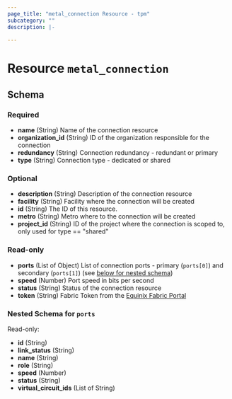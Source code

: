 ```yaml
---
page_title: "metal_connection Resource - tpm"
subcategory: ""
description: |-
  
---
```


# Resource `metal_connection`





## Schema

### Required

- **name** (String) Name of the connection resource
- **organization_id** (String) ID of the organization responsible for the connection
- **redundancy** (String) Connection redundancy - redundant or primary
- **type** (String) Connection type - dedicated or shared

### Optional

- **description** (String) Description of the connection resource
- **facility** (String) Facility where the connection will be created
- **id** (String) The ID of this resource.
- **metro** (String) Metro where to the connection will be created
- **project_id** (String) ID of the project where the connection is scoped to, only used for type == "shared"

### Read-only

- **ports** (List of Object) List of connection ports - primary (`ports[0]`) and secondary (`ports[1]`) (see [below for nested schema](#nestedatt--ports))
- **speed** (Number) Port speed in bits per second
- **status** (String) Status of the connection resource
- **token** (String) Fabric Token from the [Equinix Fabric Portal](https://ecxfabric.equinix.com/dashboard)

<a id="nestedatt--ports"></a>
### Nested Schema for `ports`

Read-only:

- **id** (String)
- **link_status** (String)
- **name** (String)
- **role** (String)
- **speed** (Number)
- **status** (String)
- **virtual_circuit_ids** (List of String)


